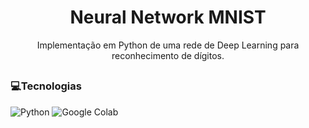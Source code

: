 <h1 align="center">Neural Network MNIST</h1>

<p align="center">Implementação em Python de uma rede de Deep Learning para reconhecimento de dígitos.</p>

##

<h3>💻Tecnologias</h2>

![Python](https://img.shields.io/badge/python-3670A0?style=for-the-badge&logo=python&logoColor=ffdd54)
![Google Colab](https://img.shields.io/badge/Google%20Colab-%23F9A825.svg?style=for-the-badge&logo=googlecolab&logoColor=white) 
